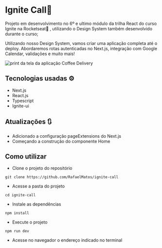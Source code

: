 # Ignite Call📅
Projeto em desenvolvimento no 6º e ultimo módulo da trilha React do curso Ignite na Rocketseat🚀 , utilizando o Design System também desenvolvido durante o curso;

Utilizando nosso Design System, vamos criar uma aplicação completa até o deploy. Abordaremos rotas autenticadas no Next.js, integração com Google Calendar, validações e muito mais!

<img src='../ignite-call/public/tela.png' alt='print da tela da aplicação Coffee Delivery'>

## Tecnologias usadas ⚙
  - Next.js
  - React.js
  - Typescript
  - Ignite-ui

## Atualizações 🔃
  - Adicionado a configuração pageExtensions do Next.js
  - Começando a construção do componente Home

## Como utilizar
- Clone o projeto do repositório
```
git clone https://github.com/RafaelMatos/ignite-call
```
- Acesse a pasta do projeto
```
cd ignite-call
```
- Instale as dependências 
```
npm install
```
- Execute o projeto
```
npm run dev
```
- Acesse no navegador o endereço indicado no terminal


